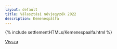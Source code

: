 ```yaml
---
layout: default
title: Választási névjegyzék 2022
description: Kemenespálfa
---
```


{% include settlementHTMLs/Kemenespaalfa.html %}

[Vissza](../)